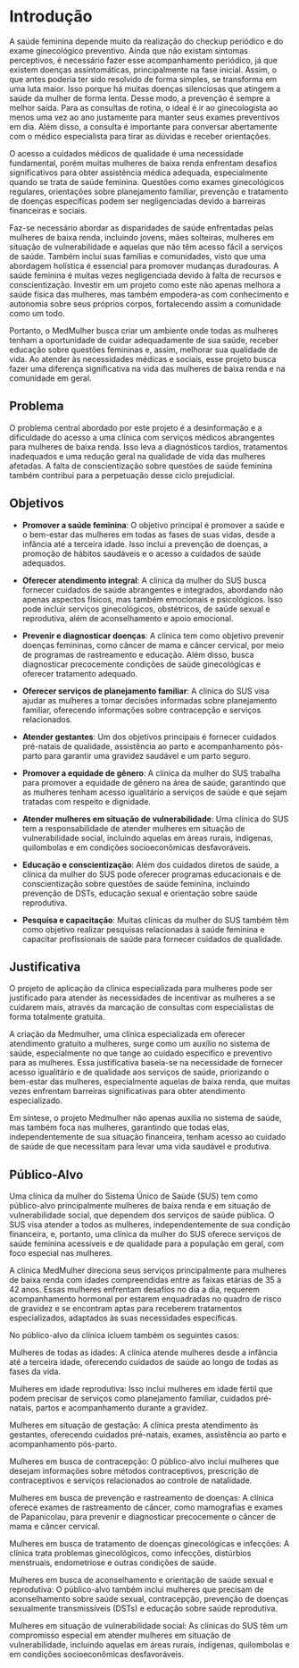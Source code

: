 # Introdução

A saúde feminina depende muito da realização do checkup periódico e do exame ginecológico preventivo. Ainda que não existam sintomas perceptivos, é necessário fazer esse acompanhamento periódico, já que existem doenças assintomáticas, principalmente na fase inicial. Assim, o que antes poderia ter sido resolvido de forma simples, se transforma em uma luta maior. Isso porque há muitas doenças silenciosas que atingem a saúde da mulher de forma lenta. Desse modo, a prevenção é sempre a melhor saída. Para as consultas de rotina, o ideal é ir ao ginecologista ao menos uma vez ao ano justamente para manter seus exames preventivos em dia. Além disso, a consulta é importante para conversar abertamente com o médico especialista para tirar as dúvidas e receber orientações.

O acesso a cuidados médicos de qualidade é uma necessidade fundamental, porém muitas mulheres de baixa renda enfrentam desafios significativos para obter assistência médica adequada, especialmente quando se trata de saúde feminina. Questões como exames ginecológicos regulares, orientações sobre planejamento familiar, prevenção e tratamento de doenças específicas podem ser negligenciadas devido a barreiras financeiras e sociais.

Faz-se necessário abordar as disparidades de saúde enfrentadas pelas mulheres de baixa renda, incluindo jovens, mães solteiras, mulheres em situação de vulnerabilidade e aquelas que não têm acesso fácil a serviços de saúde. Também inclui suas famílias e comunidades, visto que uma abordagem holística é essencial para promover mudanças duradouras. A saúde feminina é muitas vezes negligenciada devido à falta de recursos e conscientização. Investir em um projeto como este não apenas melhora a saúde física das mulheres, mas também empodera-as com conhecimento e autonomia sobre seus próprios corpos, fortalecendo assim a comunidade como um todo.

Portanto, o MedMulher busca criar um ambiente onde todas as mulheres tenham a oportunidade de cuidar adequadamente de sua saúde, receber educação sobre questões femininas e, assim, melhorar sua qualidade de vida. Ao atender às necessidades médicas e sociais, esse projeto busca fazer uma diferença significativa na vida das mulheres de baixa renda e na comunidade em geral.

## Problema
O problema central abordado por este projeto é a desinformação e a dificuldade do acesso a uma clínica com serviços médicos abrangentes para mulheres de baixa renda. Isso leva a diagnósticos tardios, tratamentos inadequados e uma redução geral na qualidade de vida das mulheres afetadas. A falta de conscientização sobre questões de saúde feminina também contribui para a perpetuação desse ciclo prejudicial.

## Objetivos

- **Promover a saúde feminina**: O objetivo principal é promover a saúde e o bem-estar das mulheres em todas as fases de suas vidas, desde a infância até a terceira idade. Isso inclui a prevenção de doenças, a promoção de hábitos saudáveis e o acesso a cuidados de saúde adequados.

- **Oferecer atendimento integral**: A clínica da mulher do SUS busca fornecer cuidados de saúde abrangentes e integrados, abordando não apenas aspectos físicos, mas também emocionais e psicológicos. Isso pode incluir serviços ginecológicos, obstétricos, de saúde sexual e reprodutiva, além de aconselhamento e apoio emocional.

- **Prevenir e diagnosticar doenças**: A clínica tem como objetivo prevenir doenças femininas, como câncer de mama e câncer cervical, por meio de programas de rastreamento e educação. Além disso, busca diagnosticar precocemente condições de saúde ginecológicas e oferecer tratamento adequado.

- **Oferecer serviços de planejamento familiar**: A clínica do SUS visa ajudar as mulheres a tomar decisões informadas sobre planejamento familiar, oferecendo informações sobre contracepção e serviços relacionados.

- **Atender gestantes**: Um dos objetivos principais é fornecer cuidados pré-natais de qualidade, assistência ao parto e acompanhamento pós-parto para garantir uma gravidez saudável e um parto seguro.

- **Promover a equidade de gênero**: A clínica da mulher do SUS trabalha para promover a equidade de gênero na área de saúde, garantindo que as mulheres tenham acesso igualitário a serviços de saúde e que sejam tratadas com respeito e dignidade.

- **Atender mulheres em situação de vulnerabilidade**: Uma clínica do SUS tem a responsabilidade de atender mulheres em situação de vulnerabilidade social, incluindo aquelas em áreas rurais, indígenas, quilombolas e em condições socioeconômicas desfavoráveis.

- **Educação e conscientização**: Além dos cuidados diretos de saúde, a clínica da mulher do SUS pode oferecer programas educacionais e de conscientização sobre questões de saúde feminina, incluindo prevenção de DSTs, educação sexual e orientação sobre saúde reprodutiva.

- **Pesquisa e capacitação**: Muitas clínicas da mulher do SUS também têm como objetivo realizar pesquisas relacionadas à saúde feminina e capacitar profissionais de saúde para fornecer cuidados de qualidade.

## Justificativa

O projeto de aplicação da clínica especializada para mulheres pode ser justificado para atender às necessidades de incentivar as mulheres a se cuidarem mais, através da marcação de consultas com especialistas de forma totalmente gratuita.

A criação da Medmulher, uma clínica especializada em oferecer atendimento gratuito a mulheres, surge como um auxílio no sistema de saúde, especialmente no que tange ao cuidado específico e preventivo para as mulheres. Essa justificativa baseia-se na necessidade de fornecer acesso igualitário e de qualidade aos serviços de saúde, priorizando o bem-estar das mulheres, especialmente aquelas de baixa renda, que muitas vezes enfrentam barreiras significativas para obter atendimento especializado.

Em síntese, o projeto Medmulher não apenas auxilia no sistema de saúde, mas também foca nas mulheres, garantindo que todas elas, independentemente de sua situação financeira, tenham acesso ao cuidado de saúde de que necessitam para levar uma vida saudável e produtiva.

## Público-Alvo

Uma clínica da mulher do Sistema Único de Saúde (SUS) tem como público-alvo principalmente mulheres de baixa renda e em situação de vulnerabilidade social, que dependem dos serviços de saúde pública. O SUS visa atender a todos as mulheres, independentemente de sua condição financeira, e, portanto, uma clínica da mulher do SUS oferece serviços de saúde feminina acessíveis e de qualidade para a população em geral, com foco especial nas mulheres.

A clínica MedMulher direciona seus serviços principalmente para mulheres de baixa renda com idades compreendidas entre as faixas etárias de 35 à 42 anos. Essas mulheres enfrentam desafios no dia a dia, requerem acompanhamento hormonal por estarem enquadradas no quadro de risco de gravidez e se encontram aptas para receberem tratamentos especializados, adaptados às suas necessidades específicas.

No público-alvo da clínica icluem também os seguintes casos:

Mulheres de todas as idades: A clínica atende mulheres desde a infância até a terceira idade, oferecendo cuidados de saúde ao longo de todas as fases da vida.

Mulheres em idade reprodutiva: Isso inclui mulheres em idade fértil que podem precisar de serviços como planejamento familiar, cuidados pré-natais, partos e acompanhamento durante a gravidez.

Mulheres em situação de gestação: A clínica presta atendimento às gestantes, oferecendo cuidados pré-natais, exames, assistência ao parto e acompanhamento pós-parto.

Mulheres em busca de contracepção: O público-alvo inclui mulheres que desejam informações sobre métodos contraceptivos, prescrição de contraceptivos e serviços relacionados ao controle de natalidade.

Mulheres em busca de prevenção e rastreamento de doenças: A clínica oferece exames de rastreamento de câncer, como mamografias e exames de Papanicolau, para prevenir e diagnosticar precocemente o câncer de mama e câncer cervical.

Mulheres em busca de tratamento de doenças ginecológicas e infecções: A clínica trata problemas ginecológicos, como infecções, distúrbios menstruais, endometriose e outras condições de saúde.

Mulheres em busca de aconselhamento e orientação de saúde sexual e reprodutiva: O público-alvo também inclui mulheres que precisam de aconselhamento sobre saúde sexual, contracepção, prevenção de doenças sexualmente transmissíveis (DSTs) e educação sobre saúde reprodutiva.

Mulheres em situação de vulnerabilidade social: As clínicas do SUS têm um compromisso especial em atender mulheres em situação de vulnerabilidade, incluindo aquelas em áreas rurais, indígenas, quilombolas e em condições socioeconômicas desfavoráveis.
